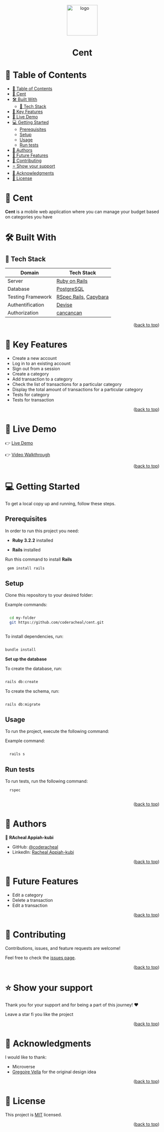 <a name="readme-top"></a>

<div align="center">
  <img src="" alt="logo" width = "100"/>
  <h1><b> Cent </b></h1>
</div>

<!-- TABLE OF CONTENTS -->

# 📗 Table of Contents

- [📗 Table of Contents](#-table-of-contents)
- [💸 Cent ](#-cent-)
- [🛠 Built With ](#-built-with-)
  - [📌 Tech Stack ](#-tech-stack-)
- [💸 Key Features ](#-key-features-)
- [🚀 Live Demo ](#-live-demo-)
- [💻 Getting Started ](#-getting-started-)
  - [Prerequisites](#prerequisites)
  - [Setup](#setup)
  - [Usage](#usage)
  - [Run tests](#run-tests)
- [👥 Authors ](#-authors-)
- [🔭 Future Features ](#-future-features-)
- [🤝 Contributing ](#-contributing-)
- [⭐️ Show your support ](#️-show-your-support-)
- [🙏 Acknowledgments ](#-acknowledgments-)
- [📝 License ](#-license-)

<!-- PROJECT DESCRIPTION -->

# 💸 Cent <a name="about-project"></a>

**Cent** is a mobile web application where you can manage your budget based on categories you have


# 🛠 Built With <a name="built-with"></a>

## 📌 Tech Stack <a name="tech-stack"></a>

| Domain | Tech Stack |
|--------|--------|
| Server | <a href="https://rubyonrails.org/">Ruby on Rails</a> |
| Database | <a href="https://www.postgresql.org/">PostgreSQL</a> |
| Testing Framework | <a href="https://github.com/rspec/rspec-rails">RSpec Rails,</a> <a href="https://rubydoc.info/github/teamcapybara/capybara">Capybara</a> |
| Authentification | <a href="https://github.com/heartcombo/devise#getting-started">Devise</a> |
| Authorization | <a href="https://github.com/CanCanCommunity/cancancan#installation">cancancan</a> | 

<p align="right">(<a href="#readme-top">back to top</a>)</p>
<!-- Features -->

# 💸 Key Features <a name="key-features"></a>

- Create a new account
- Log in to an existing account
- Sign out from a session
- Create a category
- Add transaction to a category
- Check the list of transactions for a particular category
- Display the total amount of transactions for a particular category
- Tests for category
- Tests for transaction



<p align="right">(<a href="#readme-top">back to top</a>)</p>

# 🚀 Live Demo <a name="live-demo"></a>

👉 [Live Demo](https://save-sense.onrender.com/)<br>

👉 [Video Walkthrough]()

<p align="right">(<a href="#readme-top">back to top</a>)</p>
<!-- GETTING STARTED -->

# 💻 Getting Started <a name="getting-started"></a>


To get a local copy up and running, follow these steps.

## Prerequisites

In order to run this project you need:

- **Ruby 3.2.2** installed

- **Rails** installed

Run this command to install **Rails**

```sh
 gem install rails
```
## Setup

Clone this repository to your desired folder:

Example commands:

```sh

  cd my-folder
  git https://github.com/coderacheal/cent.git
  
```

To install dependencies, run:

```sh

bundle install

```

**Set up the database** <br>

To create the database, run:

```sh

rails db:create

```
To create the schema, run:

```sh

rails db:migrate

```

## Usage

To run the project, execute the following command:

Example command:

```sh

  rails s

```

## Run tests

To run tests, run the following command:

```sh
  rspec
  
```

<p align="right">(<a href="#readme-top">back to top</a>)</p>

<!-- AUTHORS -->

# 👥 Authors <a name="authors"></a>

🤑 **RAcheal Appiah-kubi**

- GitHub: [@coderacheal](https://github.com/coderacheal)
- LinkedIn: [Racheal Appiah-kubi](https://linkedin.com/in/racheal-appiah-kubi)

<p align="right">(<a href="#readme-top">back to top</a>)</p>

<!-- FUTURE FEATURES -->

# 🔭 Future Features <a name="future-features"></a>

  - Edit a category
  - Delete a transaction
  - Edit a transaction
  
<p align="right">(<a href="#readme-top">back to top</a>)</p>

<!-- CONTRIBUTING -->

# 🤝 Contributing <a name="contributing"></a>

Contributions, issues, and feature requests are welcome!

Feel free to check the [issues page](../../issues/).

<p align="right">(<a href="#readme-top">back to top</a>)</p>

<!-- SUPPORT -->

# ⭐️ Show your support <a name="support"></a>

Thank you for your support and for being a part of this journey! ❤️

Leave a star fi you like the project

<p align="right">(<a href="#readme-top">back to top</a>)</p>

<!-- ACKNOWLEDGEMENTS -->

# 🙏 Acknowledgments <a name="acknowledgements"></a>

I would like to thank: 
- Microverse
- [Gregoire Vella](https://www.behance.net/gregoirevella) for the original design idea

<p align="right">(<a href="#readme-top">back to top</a>)</p>

<!-- LICENSE -->

# 📝 License <a name="license"></a>

This project is [MIT](./LICENSE) licensed.

<p align="right">(<a href="#readme-top">back to top</a>)</p>
